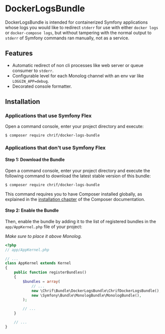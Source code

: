 # DockerLogsBundle

DockerLogsBundle is intended for containerized Symfony applications whose logs you would like to redirect `stderr` for use with either `docker logs` or `docker-compose logs`, but without tampering with the normal output to `stderr` of Symfony commands ran manually, not as a service.

## Features
* Automatic redirect of non cli processes like web server or queue consumer to `stderr`.
* Configurable level for each Monolog channel with an env var like `LOGGIN_APP=debug`.
* Decorated console formatter.

## Installation

### Applications that use Symfony Flex

Open a command console, enter your project directory and execute:

```console
$ composer require chrif/docker-logs-bundle
```

### Applications that don't use Symfony Flex

#### Step 1: Download the Bundle

Open a command console, enter your project directory and execute the
following command to download the latest stable version of this bundle:

```console
$ composer require chrif/docker-logs-bundle
```

This command requires you to have Composer installed globally, as explained
in the [installation chapter](https://getcomposer.org/doc/00-intro.md)
of the Composer documentation.

#### Step 2: Enable the Bundle

Then, enable the bundle by adding it to the list of registered bundles
in the `app/AppKernel.php` file of your project:

_Make sure to place it above Monolog._

```php
<?php
// app/AppKernel.php

// ...
class AppKernel extends Kernel
{
    public function registerBundles()
    {
        $bundles = array(
            // ...
            new \Chrif\Bundle\DockerLogsBundle\ChrifDockerLogsBundle(),
            new \Symfony\Bundle\MonologBundle\MonologBundle(),
        );

        // ...
    }

    // ...
}
```
